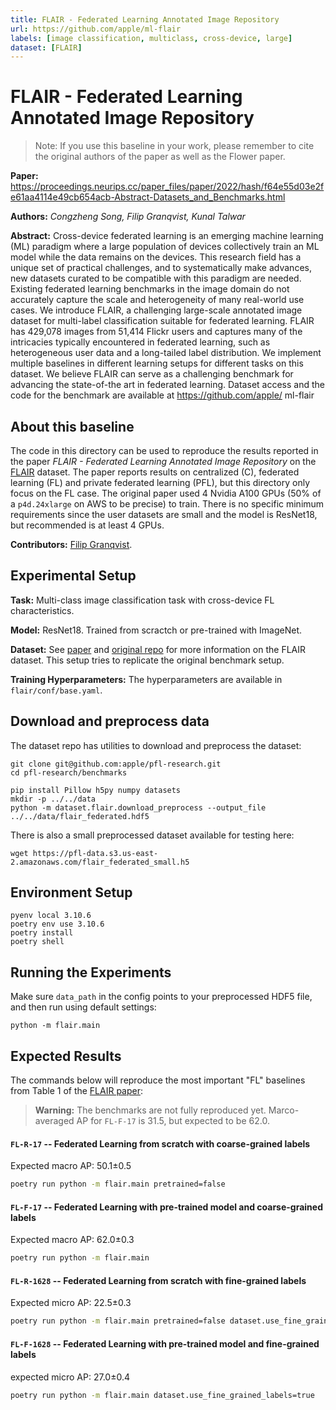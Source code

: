 ```yaml
---
title: FLAIR - Federated Learning Annotated Image Repository
url: https://github.com/apple/ml-flair
labels: [image classification, multiclass, cross-device, large]
dataset: [FLAIR]
---
```


# FLAIR - Federated Learning Annotated Image Repository

> Note: If you use this baseline in your work, please remember to cite the original authors of the paper as well as the Flower paper.

**Paper:** https://proceedings.neurips.cc/paper_files/paper/2022/hash/f64e55d03e2fe61aa4114e49cb654acb-Abstract-Datasets_and_Benchmarks.html

**Authors:** *_Congzheng Song, Filip Granqvist, Kunal Talwar_*

**Abstract:** Cross-device federated learning is an emerging machine learning (ML) paradigm
where a large population of devices collectively train an ML model while the data
remains on the devices. This research field has a unique set of practical challenges,
and to systematically make advances, new datasets curated to be compatible with
this paradigm are needed. Existing federated learning benchmarks in the image
domain do not accurately capture the scale and heterogeneity of many real-world
use cases. We introduce FLAIR, a challenging large-scale annotated image dataset
for multi-label classification suitable for federated learning. FLAIR has 429,078
images from 51,414 Flickr users and captures many of the intricacies typically
encountered in federated learning, such as heterogeneous user data and a long-tailed
label distribution. We implement multiple baselines in different learning setups
for different tasks on this dataset. We believe FLAIR can serve as a challenging
benchmark for advancing the state-of-the art in federated learning. Dataset access
and the code for the benchmark are available at https://github.com/apple/
ml-flair

## About this baseline

The code in this directory can be used to reproduce the results reported in the paper *FLAIR - Federated Learning Annotated Image Repository* on the [FLAIR](https://github.com/apple/ml-flair) dataset.
The paper reports results on centralized (C), federated learning (FL) and private federated learning (PFL), but this directory only focus on the FL case.
The original paper used 4 Nvidia A100 GPUs (50% of a `p4d.24xlarge` on AWS to be precise) to train.
There is no specific minimum requirements since the user datasets are small and the model is ResNet18, but recommended is at least 4 GPUs.

**Contributors:** [Filip Granqvist](https://github.com/grananqvist).

## Experimental Setup

**Task:** Multi-class image classification task with cross-device FL characteristics.

**Model:** ResNet18. Trained from scractch or pre-trained with ImageNet.

**Dataset:** See [paper](https://proceedings.neurips.cc/paper_files/paper/2022/hash/f64e55d03e2fe61aa4114e49cb654acb-Abstract-Datasets_and_Benchmarks.html) and [original repo](https://github.com/apple/ml-flair) for more information on the FLAIR dataset. This setup tries to replicate the original benchmark setup.

**Training Hyperparameters:** The hyperparameters are available in `flair/conf/base.yaml`.

## Download and preprocess data

The dataset repo has utilities to download and preprocess the dataset:

```
git clone git@github.com:apple/pfl-research.git
cd pfl-research/benchmarks

pip install Pillow h5py numpy datasets
mkdir -p ../../data
python -m dataset.flair.download_preprocess --output_file ../../data/flair_federated.hdf5
```

There is also a small preprocessed dataset available for testing here:
```
wget https://pfl-data.s3.us-east-2.amazonaws.com/flair_federated_small.h5
```

## Environment Setup

```
pyenv local 3.10.6
poetry env use 3.10.6
poetry install
poetry shell
```

## Running the Experiments

Make sure `data_path` in the config points to your preprocessed HDF5 file, and then run using default settings:
```
python -m flair.main
```

## Expected Results

The commands below will reproduce the most important "FL" baselines from Table 1 of the [FLAIR paper](https://proceedings.neurips.cc/paper_files/paper/2022/hash/f64e55d03e2fe61aa4114e49cb654acb-Abstract-Datasets_and_Benchmarks.html):

> **Warning:** The benchmarks are not fully reproduced yet. Marco-averaged AP for `FL-F-17` is 31.5, but expected to be 62.0.

#### `FL-R-17` -- Federated Learning from scratch with coarse-grained labels

Expected macro AP: 50.1±0.5
```bash
poetry run python -m flair.main pretrained=false
```

#### `FL-F-17` -- Federated Learning with pre-trained model and coarse-grained labels
Expected macro AP: 62.0±0.3
```bash
poetry run python -m flair.main
```

#### `FL-R-1628` -- Federated Learning from scratch with fine-grained labels
Expected micro AP: 22.5±0.3
```bash
poetry run python -m flair.main pretrained=false dataset.use_fine_grained_labels=true
```

#### `FL-F-1628` -- Federated Learning with pre-trained model and fine-grained labels
expected micro AP: 27.0±0.4
```bash
poetry run python -m flair.main dataset.use_fine_grained_labels=true
```
